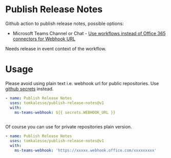 # Publish Release Notes

Github action to publish release notes, possible options:

- Microsoft Teams Channel or Chat - [Use workflows instead of Office 365 connectors for Webhook URL](https://devblogs.microsoft.com/microsoft365dev/retirement-of-office-365-connectors-within-microsoft-teams/)

Needs release in event context of the workflow.

# Usage

Please avoid using plain text i.e. webhook url for public repositories. Use [github secrets](https://docs.github.com/en/actions/security-guides/using-secrets-in-github-actions#about-secrets) instead.
<!-- start usage -->
```yaml
- name: Publish Release Notes
  uses: tomkalesse/publish-release-notes@v1
  with:
    ms-teams-webhook: ${{ secrets.WEBHOOK_URL }}
    
```
<!-- end usage -->

Of course you can use for private repositories plain version.
<!-- start usage -->
```yaml
- name: Publish Release Notes
  uses: tomkalesse/publish-release-notes@v1
  with:
    ms-teams-webhook: 'https://xxxxx.webhook.office.com/xxxxxxxxx'
    
```
<!-- end usage -->